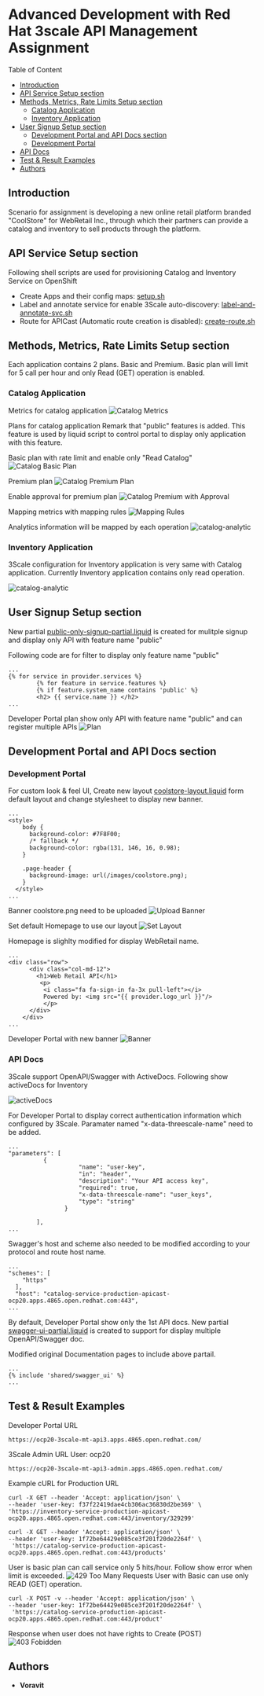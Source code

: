 # Advanced Development with ​Red Hat 3scale API Management Assignment

Table of Content

 * [Introduction](#introduction)
 * [API Service Setup section](#api-service-setup-section)
 * [Methods, Metrics, Rate Limits Setup section](#methods-metrics-rate-limits-setup-section)
    - [Catalog Application](#catalog-application)
    - [Inventory Application](#inventory-application)
 * [User Signup Setup section](#user-signup-setup-section)
    - [Development Portal and API Docs section](#development-portal-and-api-docs-section)
    - [Development Portal](#development-portal)
 * [API Docs](#api-docs)
 * [Test & Result Examples](#test--result-examples)
 * [Authors](#authors)


## Introduction
Scenario for assignment is developing a new online retail platform branded "CoolStore" for WebRetail Inc., through which their partners can provide a catalog and inventory to sell products through the platform.

## API Service Setup section

Following shell scripts are used for  provisioning Catalog and Inventory Service on OpenShift

* Create Apps and their config maps: [setup.sh](scripts/setup.sh)
* Label and annotate service for enable 3Scale auto-discovery: [label-and-annotate-svc.sh](scripts/label-and-annotate-svc.sh)
* Route for APICast (Automatic route creation is disabled): [create-route.sh](scripts/create-route.sh)


## Methods, Metrics, Rate Limits Setup section

Each application contains 2 plans. Basic and Premium. Basic plan will limit for 5 call per hour and only Read (GET) operation is enabled.

### Catalog Application

Metrics for catalog application
![Catalog Metrics](images/catalog-metrics.png)

Plans for catalog application
Remark that "public" features is added. This feature is used by liquid script to control portal to display only application with this feature.

Basic plan with rate limit and enable only "Read Catalog"
![Catalog Basic Plan](images/catalog-basic-plan.png)

Premium plan
![Catalog Premium Plan](images/catalog-premium-plan.png)

Enable approval for premium plan
![Catalog Premium with Approval](images/catalog-premium-approval.png)

Mapping metrics with mapping rules
![Mapping Rules](images/catalog-mapping-rules.png)

Analytics information will be mapped by each operation
![catalog-analytic](images/catalog-analytics.png)

### Inventory Application
3Scale configuration for Inventory application is very same with Catalog application. 
Currently Inventory application contains only read operation.

![catalog-analytic](images/inventory-analytics.png)

## User Signup Setup section
New partial [public-only-signup-partial.liquid](liquid/cpublic-only-signup-partial.liquid) is created for mulitple signup and display only API with feature name "public"

Following code are for filter to display only feature name "public"

```
...
{% for service in provider.services %}
        {% for feature in service.features %}
        {% if feature.system_name contains 'public' %}
        <h2> {{ service.name }} </h2>
...
```

Developer Portal plan show only API with feature name "public" and can register multiple APIs
![Plan](images/developer-portal-plan.png)


## Development Portal and API Docs section
### Development Portal
For custom look & feel UI, Create new layout [coolstore-layout.liquid](liquid/coolstore-layout.liquid) form default layout and change stylesheet to display new banner.

```
...
<style>
    body {
      background-color: #7F8F00;
      /* fallback */
      background-color: rgba(131, 146, 16, 0.98);
    }

    .page-header {
      background-image: url(/images/coolstore.png);
    }
  </style>
...
```

Banner coolstore.png need to be uploaded
![Upload Banner](images/upload-banner.png)


Set default Homepage to use our layout
![Set Layout](images/homepage-layout.png)

Homepage is slighlty modified for display WebRetail name.
```
...
<div class="row">
      <div class="col-md-12">
        <h1>Web Retail API</h1>
         <p>
          <i class="fa fa-sign-in fa-3x pull-left"></i>
          Powered by: <img src="{{ provider.logo_url }}"/>
          </p> 
      </div>
    </div>
...
```

Developer Portal with new banner
![Banner](images/developer-portal-banner.png)

### API Docs
3Scale support OpenAPI/Swagger with ActiveDocs. Following show activeDocs for Inventory

![activeDocs](images/active-docs.png)

For Developer Portal to display correct authentication information which configured by 3Scale. Paramater named "x-data-threescale-name" need to be added.

```
...
"parameters": [
          {
                    "name": "user-key",
                    "in": "header",
                    "description": "Your API access key",
                    "required": true,
                    "x-data-threescale-name": "user_keys",
                    "type": "string"
                }
         
        ],
...
```

Swagger's host and scheme also needed to be modified according to your protocol and route host name.

```
...
"schemes": [
    "https"
  ],
  "host": "catalog-service-production-apicast-ocp20.apps.4865.open.redhat.com:443",
...
```

By default, Developer Portal show only the 1st API docs. New partial [swagger-ui-partial.liquid](liquid/swagger-ui-partial.liquid)  is created to support for display multiple OpenAPI/Swagger doc.

Modified original Documentation pages to include above partail.

```
...
{% include 'shared/swagger_ui' %}
...
```
## Test & Result Examples

Developer Portal URL
```
https://ocp20-3scale-mt-api3.apps.4865.open.redhat.com/
```

3Scale Admin URL
User: ocp20
```
https://ocp20-3scale-mt-api3-admin.apps.4865.open.redhat.com/
```

Example cURL for Production URL
```
curl -X GET --header 'Accept: application/json' \
--header 'user-key: f37f22419dae4cb306ac36830d2be369' \
'https://inventory-service-production-apicast-ocp20.apps.4865.open.redhat.com:443/inventory/329299'

curl -X GET --header 'Accept: application/json' \
--header 'user-key: 1f72be64429e085ce3f201f20de2264f' \
 'https://catalog-service-production-apicast-ocp20.apps.4865.open.redhat.com:443/products'
```
User is basic plan can call service only 5 hits/hour. Follow show error when limit is exceeded.
![429 Too Many Requests](images/limit-exceeded.png)
User with Basic can use only READ (GET) operation.
```
curl -X POST -v --header 'Accept: application/json' \
--header 'user-key: 1f72be64429e085ce3f201f20de2264f' \
 'https://catalog-service-production-apicast-ocp20.apps.4865.open.redhat.com:443/product'
```
Response when user does not have rights to Create (POST)
![403 Fobidden](images/basic-user-cannot-post.png)

## Authors

* **Voravit** 

